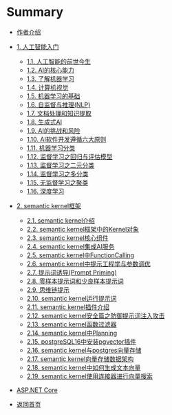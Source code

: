 # Summary

* [作者介绍](自我介绍.md)

* [1. 人工智能入门](ai-fundamentals/README.md)
  * [1.1. 人工智能的前世今生](ai-fundamentals/第1章-人工智能的前世今生.md)
  * [1.2. AI的核心能力](ai-fundamentals/第2章-AI的核心能力.md)
  * [1.3. 了解机器学习](ai-fundamentals/第3章-了解机器学习.md)
  * [1.4. 计算机视觉](ai-fundamentals/第4章-计算机视觉.md)
  * [1.5. 机器学习的基础](ai-fundamentals/第5章-机器学习的基础.md)
  * [1.6. 自监督与推理(NLP)](<ai-fundamentals/第6章-自监督与推理(NLP).md>)
  * [1.7. 文档处理和知识提取](ai-fundamentals/第7章-文档处理和知识提取.md)
  * [1.8. 生成式AI](ai-fundamentals/第8章-生成式AI.md)
  * [1.9. AI的挑战和风险](ai-fundamentals/第9章-AI的挑战和风险.md)
  * [1.10. AI软件开发遵循六大原则](ai-fundamentals/第10章-AI软件开发遵循六大原则.md)
  * [1.11. 机器学习分类](ai-fundamentals/第11章-机器学习分类.md)
  * [1.12. 监督学习之回归与评估模型](ai-fundamentals/第12章-监督学习之回归与评估模型.md)
  * [1.13. 监督学习之二元分类](ai-fundamentals/第13章-监督学习之二元分类.md)
  * [1.14. 监督学习之多分类](ai-fundamentals/第14章-监督学习之多分类.md)
  * [1.15. 无监督学习之聚类](ai-fundamentals/第15章-无监督学习之聚类.md)
  * [1.16. 深度学习](ai-fundamentals/第16章-深度学习.md)

* [2. semantic kernel框架](sk-agent-framework/README.md)
  * [2.1. semantic kernel介绍](sk-agent-framework/第1章-智能体开发框架Semantic-Kernel介绍.md)
  * [2.2. semantic kernel框架中的Kernel对象](sk-agent-framework/第2章-Semantic-Kernel框架中的Kernel对象.md)
  * [2.3. semantic kernel核心组件](sk-agent-framework/第3章-Semantic-Kernel核心组件.md)
  * [2.4. semantic kernel集成AI服务](sk-agent-framework/第4章-Semantic-Kernel集成AI服务.md)
  * [2.5. semantic kernel中FunctionCalling](sk-agent-framework/第5章-Semantic-Kernel中FunctionCalling.md)
  * [2.6. semantic kernel中提示工程学与参数调优](sk-agent-framework/第6章-提示工程学与参数调优.md)
  * [2.7. 提示词诱导(Prompt Priming)](<sk-agent-framwwork/第7章-提示词诱导(Prompt Priming).md>)
  * [2.8. 零样本提示词和少良样本提示词](<sk-agent-framwwork/第8章-零样本提示词和少良样本提示词>)
  * [2.9. 思维链提示](sk-agent-framwwork/第9章-思维链提示.md)
  * [2.10. semantic kernel运行提示词](sk-agent-framework/第10章-Semantic-Kernel提示词和模板以及上下文记忆.md)
  * [2.11. semantic kernel插件介绍](sk-agent-framework/第11章-Semantic-Kernel插件介绍.md)
  * [2.12. semantic kernel安全篇之防御提示词注入攻击](sk-agent-framework/第12章-Semantic-Kernel安全篇之防御提示词注入攻击.md)
  * [2.13. semantic kernel函数过滤器](sk-agent-framework/第13章-Semantic-Kernel函数过滤器.md)
  * [2.14. semantic kernel中Planning](sk-agent-framework/第14章-Semantic-Kernel%20中Planning.md)
  * [2.15. postgreSQL16中安装pgvector插件](sk-agent-framework/第15章-PostgreSQL16中安装pgvector插件.md)
  * [2.16. semantic kernel与postgres向量存储](sk-agent-framework/第16章-Semantic-Kernel与Postgres向量存储.md)
  * [2.17. semantic kernel向量存储数据架构](sk-agent-framework/第17章-Semantic-Kernel向量存储数据架构.md)
  * [2.18. semantic kernel中如何生成文本向量](sk-agent-framework/第18章-Semantic-Kernel中如何生成文本向量(Embedding))
  * [2.19. semantic kernel使用连接器进行向量搜索](sk-agent-framework/第19章-Semantic-Kernel使用连接器进行向量搜索.md)
  
* [ASP.NET Core](aspnetcore/README.md)

* [返回首页](自我介绍.md)  <!-- 可留可去 -->
